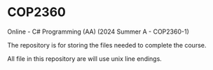 # COP2360
Online - C# Programming (AA) (2024 Summer A - COP2360-1)

The repository is for storing the files needed to complete the course.

All file in this repository are will use unix line endings.


